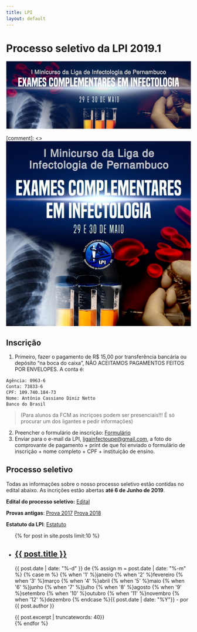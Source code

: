 ```yaml
---
title: LPI
layout: default
---
```

# Processo seletivo da LPI 2019.1

<img id="banner" src="/assets/facebook.jpeg" alt="I minicurso da LPI - Banner">

[comment]: <> <img class="quadro" src="/assets/arte-divulgacao2.jpeg" alt="I minicurso da LPI">

## Inscrição
1. Primeiro, fazer o pagamento de R$ 15,00 por transferência bancária ou depósito “na boca do caixa”, NÃO ACEITAMOS PAGAMENTOS FEITOS POR ENVELOPES. A conta é:
```
Agência: 0963-6
Conta: 73833-6
CPF: 109.740.184-73
Nome: Antônio Cassiano Diniz Netto
Banco do Brasil
```
> (Para alunos da FCM as incriçoes podem ser presenciais!!! É só procurar um dos ligantes e pedir informações)

2. Preencher o formulário de inscrição: <a class="botao" href="https://docs.google.com/forms/d/e/1FAIpQLSe2cmnIVgeufEd_hGlaiWT3FcU_t1Czu9BWm-3UTMujj-B9OA/viewform?usp=sf_link"><i class="fas fa-file-alt"></i>Formulário</a>
3. Enviar para o e-mail da LPI, <a href="mailto:ligainfectoupe@gmail.com=feedback">ligainfectoupe@gmail.com</a>, a foto do comprovante de pagamento + print de que foi enviado o formulário de inscrição + nome completo + CPF + instituição de ensino.

## Processo seletivo
Todas as informações sobre o nosso processo seletivo estão contidas no edital abaixo. As incrições estão abertas **até 6 de Junho de 2019**.

**Edital do processo seletivo:** <a class="botao" href="/assets/edital-selecao-2019.1.pdf"><i class="fas fa-link"></i>Edital</a>

**Provas antigas**: <a class="botao" href="/assets/provas/prova-2017.docx"><i class="fas fa-link"></i>Prova 2017</a> <a class="botao" href="/assets/provas/prova-2018.docx"><i class="fas fa-link"></i>Prova 2018</a>

**Estatuto da LPI**: <a class="botao" href="/assets/estatuto.pdf"><i class="fas fa-link"></i>Estatuto</a>

<div class="post-list">
  <ul>
    {% for post in site.posts limit:10 %}
      <li class="post-list-li">
        <h2><a href="{{ post.url }}">{{ post.title }}</a></h2>
        <a href="{{ post.url }}"></a>
        <p class="post-info">{{ post.date | date: "%-d" }} de {% assign m = post.date | date: "%-m" %}
        {% case m %}
          {% when '1' %}janeiro
          {% when '2' %}fevereiro
          {% when '3' %}março
          {% when '4' %}abril
          {% when '5' %}maio
          {% when '6' %}junho
          {% when '7' %}julho
          {% when '8' %}agosto
          {% when '9' %}setembro
          {% when '10' %}outubro
          {% when '11' %}novembro
          {% when '12' %}dezembro
        {% endcase %}{{ post.date | date: "%Y"}} - por {{ post.author }}</p>
        {{ post.excerpt | truncatewords: 40}}
      </li>
    {% endfor %}
  </ul>
</div>
